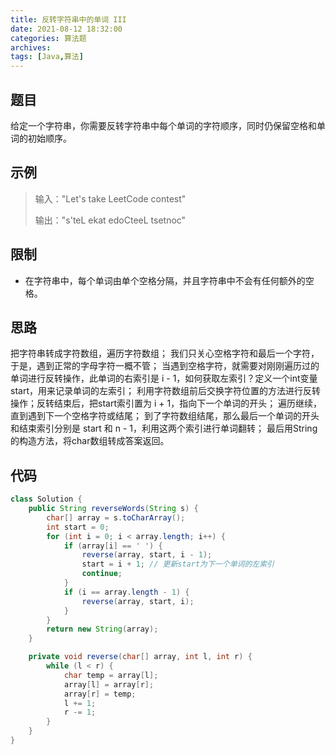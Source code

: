 ```yaml
---
title: 反转字符串中的单词 III
date: 2021-08-12 18:32:00
categories: 算法题
archives:
tags: [Java,算法]
---
```


## 题目

给定一个字符串，你需要反转字符串中每个单词的字符顺序，同时仍保留空格和单词的初始顺序。

## 示例

> 输入："Let's take LeetCode contest"
>
> 输出："s'teL ekat edoCteeL tsetnoc"
>

<!--more-->

## 限制

- 在字符串中，每个单词由单个空格分隔，并且字符串中不会有任何额外的空格。

## 思路

把字符串转成字符数组，遍历字符数组；
我们只关心空格字符和最后一个字符，于是，遇到正常的字母字符一概不管；
当遇到空格字符，就需要对刚刚遍历过的单词进行反转操作，此单词的右索引是 i - 1，如何获取左索引？定义一个int变量start，用来记录单词的左索引；
利用字符数组前后交换字符位置的方法进行反转操作；反转结束后，把start索引置为 i + 1，指向下一个单词的开头；
遍历继续，直到遇到下一个空格字符或结尾；
到了字符数组结尾，那么最后一个单词的开头和结束索引分别是 start 和 n - 1，利用这两个索引进行单词翻转；
最后用String的构造方法，将char数组转成答案返回。

## 代码

```java
class Solution {
    public String reverseWords(String s) {
        char[] array = s.toCharArray();
        int start = 0;
        for (int i = 0; i < array.length; i++) {
            if (array[i] == ' ') {
                reverse(array, start, i - 1);
                start = i + 1; // 更新start为下一个单词的左索引
                continue;
            }
            if (i == array.length - 1) {
                reverse(array, start, i);
            }
        }
        return new String(array);
    }

    private void reverse(char[] array, int l, int r) {
        while (l < r) {
            char temp = array[l];
            array[l] = array[r];
            array[r] = temp;
            l += 1;
            r -= 1;
        }
    }
}
```




